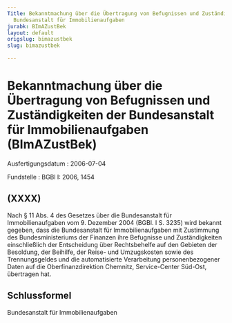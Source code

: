 ```yaml
---
Title: Bekanntmachung über die Übertragung von Befugnissen und Zuständigkeiten  der
  Bundesanstalt für Immobilienaufgaben
jurabk: BImAZustBek
layout: default
origslug: bimazustbek
slug: bimazustbek

---
```


# Bekanntmachung über die Übertragung von Befugnissen und Zuständigkeiten  der Bundesanstalt für Immobilienaufgaben (BImAZustBek)

Ausfertigungsdatum
:   2006-07-04

Fundstelle
:   BGBl I: 2006, 1454



## (XXXX)

Nach § 11 Abs. 4 des Gesetzes über die Bundesanstalt für Immobilienaufgaben vom 9. Dezember 2004 (BGBl. I S. 3235) wird bekannt gegeben, dass die Bundesanstalt für Immobilienaufgaben mit Zustimmung des Bundesministeriums der Finanzen ihre Befugnisse und Zuständigkeiten einschließlich der Entscheidung über Rechtsbehelfe auf den Gebieten der Besoldung, der Beihilfe, der Reise- und Umzugskosten sowie des Trennungsgeldes und die automatisierte Verarbeitung personenbezogener Daten auf die Oberfinanzdirektion Chemnitz, Service-Center Süd-Ost, übertragen hat.


## Schlussformel

Bundesanstalt für Immobilienaufgaben

